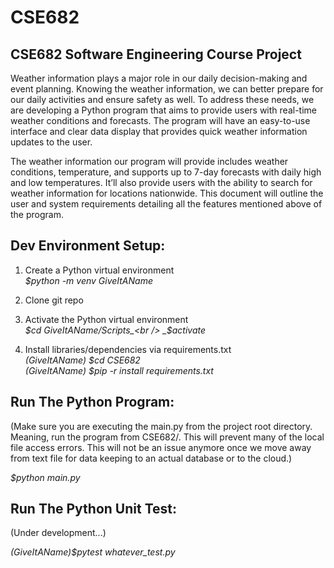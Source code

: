 # CSE682

## CSE682 Software Engineering Course Project
Weather information plays a major role in our daily decision-making and event planning. Knowing the weather information, we can better prepare for our daily activities and ensure safety as well. To address these needs, we are developing a Python program that aims to provide users with real-time weather conditions and forecasts. The program will have an easy-to-use interface and clear data display that provides quick weather information updates to the user. 

The weather information our program will provide includes weather conditions, temperature, and supports up to 7-day forecasts with daily high and low temperatures. It’ll also provide users with the ability to search for weather information for locations nationwide. This document will outline the user and system requirements detailing all the features mentioned above of the program.


## Dev Environment Setup:
1) Create a Python virtual environment<br />
_$python -m venv GiveItAName_

2) Clone git repo

3) Activate the Python virtual environment<br />
_$cd GiveItAName/Scripts_<br />
_$activate_

4) Install libraries/dependencies via requirements.txt<br />
_(GiveItAName) $cd CSE682_<br />
_(GiveItAName) $pip -r install requirements.txt_ 



## Run The Python Program:
(Make sure you are executing the main.py from the project root directory. Meaning, run the program from CSE682/. This will prevent many of the local file access errors. This will not be an issue anymore once we move away from text file for data keeping to an actual database or to the cloud.)

_$python main.py_



## Run The Python Unit Test:
(Under development...)

_(GiveItAName)$pytest whatever_test.py_
